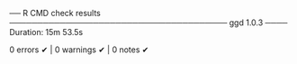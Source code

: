 ── R CMD check results ─────────────────────────────────────── ggd 1.0.3 ────
Duration: 15m 53.5s

0 errors ✔ | 0 warnings ✔ | 0 notes ✔

